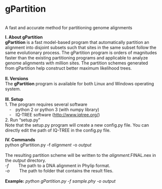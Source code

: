 # gPartition
<br>A fast and accurate method for partitioning genome alignments

<b>I.	About gPartition</b>
<br><b>gPartition</b> is a fast model-based program that automatically partition an alignment into disjoint subsets such that sites in the same subset follow the same evolutionary process. The gPartition program is orders of magnitudes faster than the existing partitioning programs and applicable to analyze genome alignments with million sites. The partition schemes generated from gPartition help construct better maximum likelihood trees. 
<br><br>
<b>II.	Versions</b>
<br>The <b>gPartition</b> program is available for both Linux and Windows operating system.
<br><br>
<b>III.	Setup</b>
<br>1.	The program requires several software
<br>  - python 2 or python 3 (with numpy library)
<br> - IQ-TREE software (http://www.iqtree.org/)
<br>2.	Run “setup.py”
<br>Note that the setup.py program will create a new config.py file. You can directly edit the path of IQ-TREE in the config.py file.

<b>IV.	Commands</b>
<br>python gPartition.py -f <i>alignment </i> -o <i>output</i>
<br><br>The resulting partition scheme will be written to the <i>alignment</i>.FINAL.nex in the <i>output</i> directory.
<br>  <i>-f</i>   The path to a DNA alignment in Phylip format.
<br>  <i>-o</i>   The path to folder that contains the result files.
<br><bR><b>Example:</b> <i>python gPartition.py -f sample.phy -o output</i>

